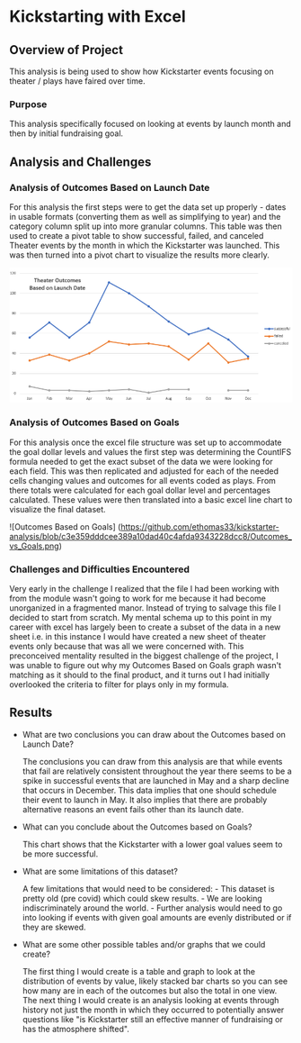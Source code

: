 # Kickstarting with Excel

## Overview of Project
This analysis is being used to show how Kickstarter events focusing on theater / plays have faired over time. 
 
### Purpose
This analysis specifically focused on looking at events by launch month and then by initial fundraising goal.  

## Analysis and Challenges

### Analysis of Outcomes Based on Launch Date

For this analysis the first steps were to get the data set up properly - dates in usable formats (converting them as well as simplifying to year) and the category column split up into more granular columns. This table was then used to create a pivot table to show successful, failed, and canceled Theater events by the month in which the Kickstarter was launched. This was then turned into a pivot chart to visualize the results more clearly.
 
![Outcomes Based on Launch Date](https://github.com/ethomas33/kickstarter-analysis/blob/c3e359dddcee389a10dad40c4afda9343228dcc8/Theater_Outcomes_vs_Launch.png)


### Analysis of Outcomes Based on Goals

For this analysis once the excel file structure was set up to accommodate the goal dollar levels and values the first step was determining the CountIFS formula needed to get the exact subset of the data we were looking for each field. This was then replicated and adjusted for each of the needed cells changing values and outcomes for all events coded as plays. From there totals were calculated for each goal dollar level and percentages calculated. These values were then translated into a basic excel line chart to visualize the final dataset.  
  
![Outcomes Based on Goals] (https://github.com/ethomas33/kickstarter-analysis/blob/c3e359dddcee389a10dad40c4afda9343228dcc8/Outcomes_vs_Goals.png)

### Challenges and Difficulties Encountered

Very early in the challenge I realized that the file I had been working with from the module wasn't going to work for me because it had become unorganized in a fragmented manor. Instead of trying to salvage this file I decided to start from scratch. My mental schema up to this point in my career with excel has largely been to create a subset of the data in a new sheet i.e. in this instance I would have created a new sheet of theater events only because that was all we were concerned with. This preconceived mentality resulted in the biggest challenge of the project, I was unable to figure out why my Outcomes Based on Goals graph wasn't matching as it should to the final product, and it turns out I had initially overlooked the criteria to filter for plays only in my formula.

## Results

- What are two conclusions you can draw about the Outcomes based on Launch Date?

   The conclusions you can draw from this analysis are that while events that fail are relatively consistent throughout the year there seems to be a spike in successful events that are launched in May and a sharp decline that occurs in December. This data implies that one should schedule their event to launch in May. It also implies that there are probably alternative reasons an event fails other than its launch date. 
   
- What can you conclude about the Outcomes based on Goals?

   This chart shows that the Kickstarter with a lower goal values seem to be more successful. 

- What are some limitations of this dataset?

	A few limitations that would need to be considered: 
		- This dataset is pretty old (pre covid) which could skew results. 
		- We are looking indiscriminately around the world. 
		- Further analysis would need to go into looking if events with given goal amounts are evenly distributed or if they are skewed. 


- What are some other possible tables and/or graphs that we could create?

	The first thing I would create is a table and graph to look at the distribution of events by value, likely stacked bar charts so you can see how many are in each of the outcomes but also the total in one view. The next thing I would create is an analysis looking at events through history not just the month in which they occurred to potentially answer questions like "is Kickstarter still an effective manner of fundraising or has the atmosphere shifted".   
